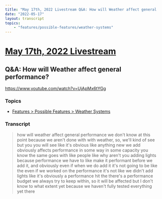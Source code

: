 ```yaml
---
title: "May 17th, 2022 Livestream Q&A: How will Weather affect general performance?"
date: "2022-05-17"
layout: transcript
topics:
    - "features/possible-features/weather-systems"
---
```

# [May 17th, 2022 Livestream](../2022-05-17.md)
## Q&A: How will Weather affect general performance?
https://www.youtube.com/watch?v=UjApMx6tYGg

### Topics
* [Features > Possible Features > Weather Systems](../topics/features/possible-features/weather-systems.md)

### Transcript

> how will weather affect general performance we don't know at this point because we aren't done with with weather, so, we'll kind of see but you you will see like it's obvious like anything new we add obviously affects performance in some way in some capacity you know the same goes with like people like why aren't you adding lights because performance we have to like make it performant before we add it, and obviously even if when we do add it it's not going to be like the even if we worked on the performance it's not like we didn't add lights like it's obviously a performance hit the there's a performance budget we always try to keep within, so it will be affected but I don't know to what extent yet because we haven't fully tested everything yet there
